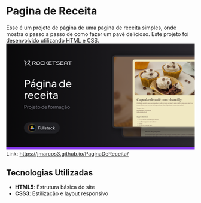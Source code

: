 # Pagina de Receita

Esse é um projeto de página de uma pagina de receita simples, onde mostra o passo a passo de como fazer um pavê delicioso. Este projeto foi desenvolvido utilizando HTML e CSS.
![Projeto](.github/preview.png)
Link: https://jmarcos3.github.io/PaginaDeReceita/

## Tecnologias Utilizadas

- **HTML5**: Estrutura básica do site
- **CSS3**: Estilização e layout responsivo
